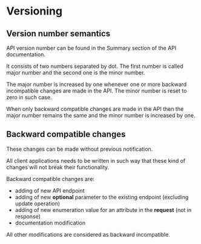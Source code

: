 # Versioning

## Version number semantics

API version number can be found in the Summary section of the API documentation.

It consists of two numbers separated by dot. The first number is called major number and the second one is the minor number.

The major number is increased by one whenever one or more backward incompatible changes are made in the API. The minor number is reset to zero in such case.

When only backward compatible changes are made in the API then the major number remains the same and the minor number is increased by one.

## Backward compatible changes

These changes can be made without previous notification.

All client applications needs to be written in such way that these kind of changes will not break their functionality.

Backward compatible changes are:

* adding of new API endpoint
* adding of new **optional** parameter to the existing endpoint (excluding update operation)
* adding of new enumeration value for an attribute in the **request** (not in response)
* documentation modification

All other modifications are considered as backward incompatible.
